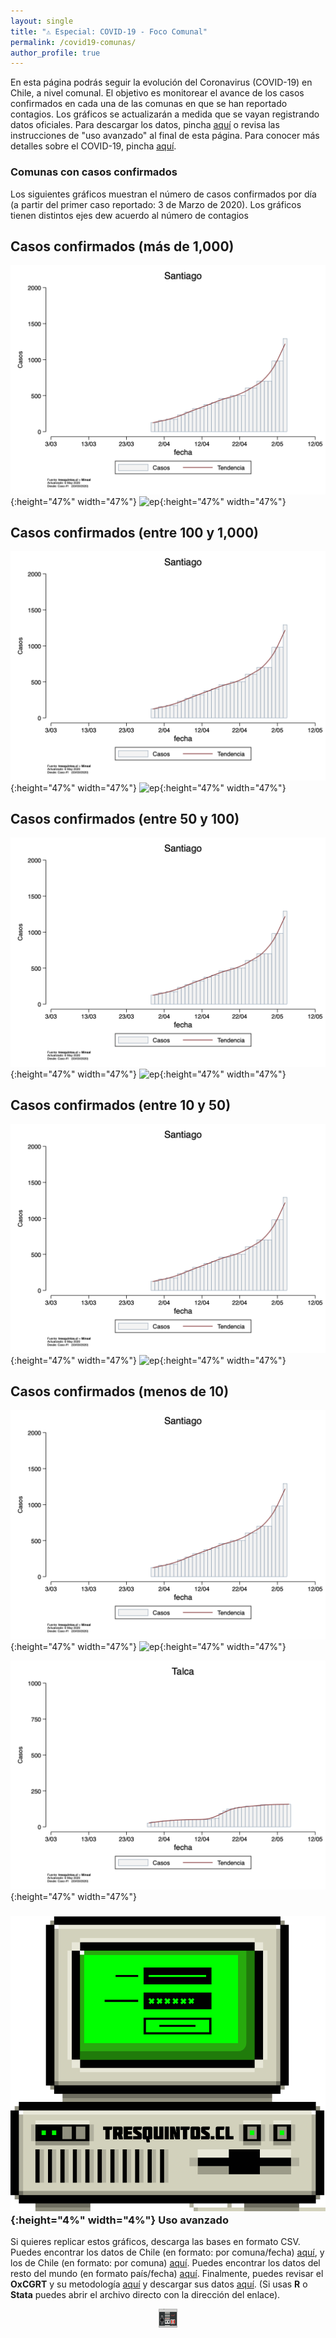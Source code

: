 ```yaml
---
layout: single
title: "⚠️ Especial: COVID-19 - Foco Comunal"
permalink: /covid19-comunas/
author_profile: true
---
```


En esta página podrás seguir la evolución del Coronavirus (COVID-19) en Chile, a nivel comunal. El objetivo es monitorear el avance de los casos confirmados en cada una de las comunas en que se han reportado contagios. Los gráficos se actualizarán a medida que se vayan registrando datos oficiales. Para descargar los datos, pincha [aquí](https://www.minsal.cl/nuevo-coronavirus-2019-ncov/casos-confirmados-en-chile-covid-19/) o revisa las instrucciones de "uso avanzado" al final de esta página. Para conocer más detalles sobre el COVID-19, pincha [aquí](https://www.minsal.cl/nuevo-coronavirus-2019-ncov/).


### Comunas con casos confirmados

Los siguientes gráficos muestran el número de casos confirmados por día (a partir del primer caso reportado: 3 de Marzo de 2020). Los gráficos tienen distintos ejes dew acuerdo al número de contagios


## Casos confirmados (más de 1,000)

![ep](./images/covid19/comunas/Santiago.png){:height="47%" width="47%"}
![ep](./images/covid19/comunas/Puente_Alto.png){:height="47%" width="47%"}


## Casos confirmados (entre 100 y 1,000)


![ep](./images/covid19/comunas/Santiago.png){:height="47%" width="47%"}
![ep](./images/covid19/comunas/Puente_Alto.png){:height="47%" width="47%"}


## Casos confirmados (entre 50 y 100)

![ep](./images/covid19/comunas/Santiago.png){:height="47%" width="47%"}
![ep](./images/covid19/comunas/Puente_Alto.png){:height="47%" width="47%"}



## Casos confirmados (entre 10 y 50)

![ep](./images/covid19/comunas/Santiago.png){:height="47%" width="47%"}
![ep](./images/covid19/comunas/Puente_Alto.png){:height="47%" width="47%"}



## Casos confirmados (menos de 10)

![ep](./images/covid19/comunas/Santiago.png){:height="47%" width="47%"}
![ep](./images/covid19/comunas/Puente_Alto.png){:height="47%" width="47%"}






![ep](./images/covid19/comunas/Talca.png){:height="47%" width="47%"}



### ![ep](/images/pc.png){:height="4%" width="4%"} Uso avanzado

Si quieres replicar estos gráficos, descarga las bases en formato CSV. Puedes encontrar los datos de Chile (en formato: por comuna/fecha) [aquí](https://raw.githubusercontent.com/tresquintos/tresquintos.github.io/master/files/covid19_chile_fechacomuna1.csv), y los de Chile (en formato: por comuna) [aquí](https://raw.githubusercontent.com/tresquintos/tresquintos.github.io/master/files/covid19_chile_fechacomuna2.csv). Puedes encontrar los datos del resto del mundo (en formato país/fecha) [aquí](https://raw.githubusercontent.com/tresquintos/tresquintos.github.io/master/files/covid19_mundo_fechapais.csv). Finalmente, puedes revisar el **OxCGRT** y su metodología [aquí](https://www.bsg.ox.ac.uk/research/research-projects/coronavirus-government-response-tracker) y descargar sus datos [aquí](https://raw.githubusercontent.com/tresquintos/tresquintos.github.io/master/files/covid19_stringency.csv). (Si usas **R** o **Stata** puedes abrir el archivo directo con la dirección del enlace).

<style>
.aligncenter {
    text-align: center;
}
</style>
<p class="aligncenter">
    <img src="/images/nes.png" width="30" height="30" alt="konami" />
</p>
<script src="/js/topsecret.js"></script>


<!-- Favicon -->
<link rel="apple-touch-icon" sizes="180x180" href="/apple-touch-icon.png">
<link rel="icon" type="image/png" sizes="32x32" href="/favicon-32x32.png">
<link rel="icon" type="image/png" sizes="16x16" href="/favicon-16x16.png">
<link rel="manifest" href="/site.webmanifest">
<link rel="mask-icon" href="/safari-pinned-tab.svg" color="#5bbad5">
<meta name="msapplication-TileColor" content="#b91d47">
<meta name="theme-color" content="#ffffff">
